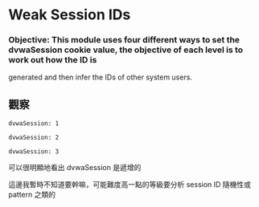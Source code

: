 # Weak Session IDs
### Objective: This module uses four different ways to set the dvwaSession cookie value, the objective of each level is to work out how the ID is
generated and then infer the IDs of other system users.

## 觀察

```
dvwaSession: 1
```
```
dvwaSession: 2
```
```
dvwaSession: 3
```

可以很明顯地看出 dvwaSession 是遞增的

這邊我暫時不知道要幹嘛，可能難度高一點的等級要分析 session ID 隨機性或 pattern 之類的
